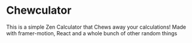 # Chewculator

This is a simple Zen Calculator that Chews away your calculations!
Made with framer-motion, React and a whole bunch of other random things
